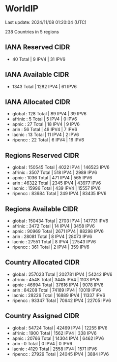 # WorldIP

Last update: 2024/11/08 01:20:04 (UTC)

238 Countries in 5 regions

## IANA Reserved CIDR

- 40 Total | 9 IPV4 | 31 IPV6

## IANA Available CIDR

- 1343 Total | 1282 IPV4 | 61 IPV6

## IANA Allocated CIDR

- global : 128 Total | 89 IPV4 | 39 IPV6
- afrinic : 5 Total | 5 IPV4 | 0 IPV6
- apnic : 27 Total | 18 IPV4 | 9 IPV6
- arin : 56 Total | 49 IPV4 | 7 IPV6
- lacnic : 13 Total | 11 IPV4 | 2 IPV6
- ripencc : 22 Total | 6 IPV4 | 16 IPV6

## Regions Reserved CIDR

- global : 150545 Total | 4022 IPV4 | 146523 IPV6
- afrinic : 3507 Total | 518 IPV4 | 2989 IPV6
- apnic : 1036 Total | 471 IPV4 | 565 IPV6
- arin : 46322 Total | 2345 IPV4 | 43977 IPV6
- lacnic : 15996 Total | 439 IPV4 | 15557 IPV6
- ripencc : 83684 Total | 249 IPV4 | 83435 IPV6

## Regions Available CIDR

- global : 150434 Total | 2703 IPV4 | 147731 IPV6
- afrinic : 3472 Total | 14 IPV4 | 3458 IPV6
- apnic : 90969 Total | 2671 IPV4 | 88298 IPV6
- arin : 28081 Total | 8 IPV4 | 28073 IPV6
- lacnic : 27551 Total | 8 IPV4 | 27543 IPV6
- ripencc : 361 Total | 2 IPV4 | 359 IPV6

## Country Allocated CIDR

- global : 257023 Total | 202781 IPV4 | 54242 IPV6
- afrinic : 4548 Total | 3445 IPV4 | 1103 IPV6
- apnic : 46694 Total | 37616 IPV4 | 9078 IPV6
- arin : 84208 Total | 74189 IPV4 | 10019 IPV6
- lacnic : 28226 Total | 16889 IPV4 | 11337 IPV6
- ripencc : 93347 Total | 70642 IPV4 | 22705 IPV6

## Country Assigned CIDR

- global : 54724 Total | 42469 IPV4 | 12255 IPV6
- afrinic : 1900 Total | 1562 IPV4 | 338 IPV6
- apnic : 20766 Total | 14304 IPV4 | 6462 IPV6
- arin : 0 Total | 0 IPV4 | 0 IPV6
- lacnic : 4129 Total | 2558 IPV4 | 1571 IPV6
- ripencc : 27929 Total | 24045 IPV4 | 3884 IPV6
